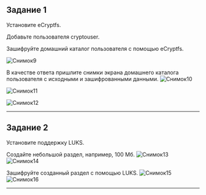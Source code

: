 Задание 1
---
Установите eCryptfs.

Добавьте пользователя cryptouser.

Зашифруйте домашний каталог пользователя с помощью eCryptfs.

![Снимок9](https://github.com/AlexanderSchelokov/Host-Protection-hw/assets/121572590/323abe9e-02c0-43e0-a80d-d6aa1cfb656f)

В качестве ответа пришлите снимки экрана домашнего каталога пользователя с исходными и зашифрованными данными.
![Снимок10](https://github.com/AlexanderSchelokov/Host-Protection-hw/assets/121572590/1b363ae2-c0bb-4abf-9659-dfc31e1aaa77)

![Снимок11](https://github.com/AlexanderSchelokov/Host-Protection-hw/assets/121572590/54566813-155d-4604-941a-5a8e1abbc170)

![Снимок12](https://github.com/AlexanderSchelokov/Host-Protection-hw/assets/121572590/ea03c139-fd43-4bc4-b20d-e487833a8249)

***

Задание 2
---
Установите поддержку LUKS.

Создайте небольшой раздел, например, 100 Мб.
![Снимок13](https://github.com/AlexanderSchelokov/Host-Protection-hw/assets/121572590/336a062d-6f0b-4ad1-ad13-6afb9fd2cff9)
![Снимок14](https://github.com/AlexanderSchelokov/Host-Protection-hw/assets/121572590/3baf39eb-8828-4ab3-a2d7-302b46d43da9)

Зашифруйте созданный раздел с помощью LUKS.
![Снимок15](https://github.com/AlexanderSchelokov/Host-Protection-hw/assets/121572590/28801442-187e-4671-9c14-c7c248e2d291)
![Снимок16](https://github.com/AlexanderSchelokov/Host-Protection-hw/assets/121572590/967c8bd5-1f92-4677-96ae-c83bef3138f6)

***

